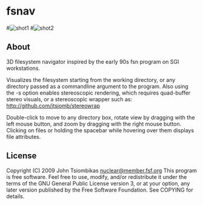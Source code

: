 fsnav
=====

#![shot1](http://nuclear.mutantstargoat.com/sw/misc/fsnav1_thumb.png) #![shot2](http://nuclear.mutantstargoat.com/sw/misc/fsnav2_thumb.png)

About
-----
3D filesystem navigator inspired by the early 90s fsn program on SGI workstations.

Visualizes the filesystem starting from the working directory, or any directory
passed as a commandline argument to the program. Also using the -s option
enables stereoscopic rendering, which requires quad-buffer stereo visuals, or a
stereoscopic wrapper such as: http://github.com/jtsiomb/stereowrap

Double-click to move to any directory box, rotate view by dragging with the left
mouse button, and zoom by dragging with the right mouse button. Clicking on files
or holding the spacebar while hovering over them displays file attributes.

License
-------
Copyright (C) 2009 John Tsiombikas <nuclear@member.fsf.org>
This program is free software. Feel free to use, modify, and/or redistribute it
under the terms of the GNU General Public License version 3, or at your option,
any later version published by the Free Software Foundation. See COPYING for
details.
